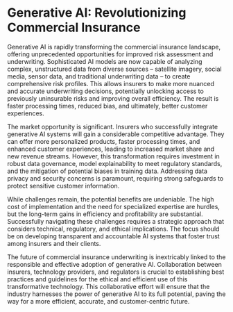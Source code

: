 # Generative AI: Revolutionizing Commercial Insurance

Generative AI is rapidly transforming the commercial insurance landscape, offering unprecedented opportunities for improved risk assessment and underwriting.  Sophisticated AI models are now capable of analyzing complex, unstructured data from diverse sources – satellite imagery, social media, sensor data, and traditional underwriting data – to create comprehensive risk profiles. This allows insurers to make more nuanced and accurate underwriting decisions, potentially unlocking access to previously uninsurable risks and improving overall efficiency. The result is faster processing times, reduced bias, and ultimately, better customer experiences.

The market opportunity is significant. Insurers who successfully integrate generative AI systems will gain a considerable competitive advantage.  They can offer more personalized products, faster processing times, and enhanced customer experiences, leading to increased market share and new revenue streams.  However, this transformation requires investment in robust data governance, model explainability to meet regulatory standards, and the mitigation of potential biases in training data.  Addressing data privacy and security concerns is paramount, requiring strong safeguards to protect sensitive customer information.

While challenges remain, the potential benefits are undeniable.  The high cost of implementation and the need for specialized expertise are hurdles, but the long-term gains in efficiency and profitability are substantial.  Successfully navigating these challenges requires a strategic approach that considers technical, regulatory, and ethical implications. The focus should be on developing transparent and accountable AI systems that foster trust among insurers and their clients.

The future of commercial insurance underwriting is inextricably linked to the responsible and effective adoption of generative AI.  Collaboration between insurers, technology providers, and regulators is crucial to establishing best practices and guidelines for the ethical and efficient use of this transformative technology.  This collaborative effort will ensure that the industry harnesses the power of generative AI to its full potential, paving the way for a more efficient, accurate, and customer-centric future.